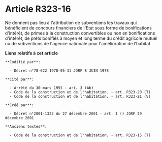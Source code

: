 # Article R323-16

Ne donnent pas lieu à l'attribution de subventions les travaux qui bénéficient de concours financiers de l'Etat sous forme de
bonifications d'intérêt, de primes à la construction convertibles ou non en bonifications d'intérêt, de prêts bonifiés à
moyen et long terme du crédit agricole mutuel ou de subventions de l'agence nationale pour l'amélioration de l'habitat.

**Liens relatifs à cet article**

	**Codifié par**:

	  - Décret n°78-622 1978-05-31 JORF 8 JUIN 1978

	**Cité par**:

	  - Arrêté du 30 mars 1995 - art. 3 (Ab)
	  - Code de la construction et de l'habitation. - art. R323-20 (T)
	  - Code de la construction et de l'habitation. - art. R323-21 (V)

	**Créé par**:

	  - Décret n°2001-1322 du 27 décembre 2001 - art. 1 () JORF 29 décembre 2001

	**Anciens textes**:

	  - Code de la construction et de l'habitation. - art. R323-15 (T)
